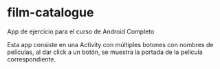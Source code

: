 # film-catalogue
App de ejercicio para el curso de Android Completo

Esta app consiste en una Activity con múltiples botones con nombres de películas, al dar click a un botón, se muestra la portada de la película correspondiente.
